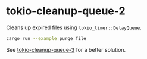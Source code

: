 # tokio-cleanup-queue-2

Cleans up expired files using `tokio_timer::DelayQueue`.

```bash
cargo run --example purge_file
```

See [tokio-cleanup-queue-3](../tokio-cleanup-queue-3) for a better solution.
